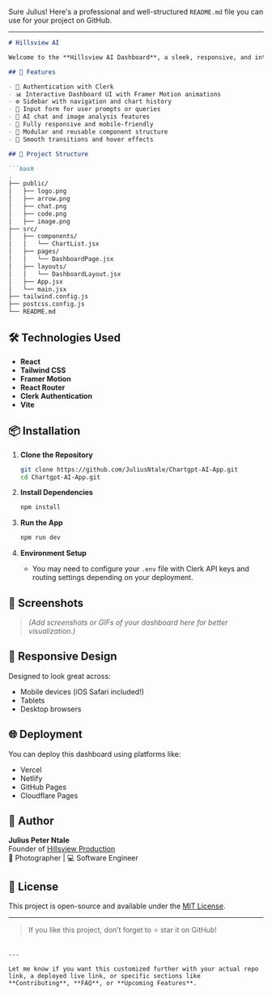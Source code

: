 Sure Julius! Here's a professional and well-structured `README.md` file you can use for your project on GitHub.

---

```markdown
# Hillsview AI 

Welcome to the **Hillsview AI Dashboard**, a sleek, responsive, and interactive user interface built with React, Tailwind CSS, and Framer Motion. This dashboard allows users to create charts, analyze images, interact with AI features, and access recent chart data. It also integrates authentication via Clerk and provides easy navigation for both desktop and mobile users.

## 🚀 Features

- 🔐 Authentication with Clerk
- 📊 Interactive Dashboard UI with Framer Motion animations
- ⚙️ Sidebar with navigation and chart history
- 💬 Input form for user prompts or queries
- 🧠 AI chat and image analysis features
- 📱 Fully responsive and mobile-friendly
- 🧩 Modular and reusable component structure
- 🌈 Smooth transitions and hover effects

## 📂 Project Structure

```bash
.
├── public/
│   ├── logo.png
│   ├── arrow.png
│   ├── chat.png
│   ├── code.png
│   ├── image.png
├── src/
│   ├── components/
│   │   └── ChartList.jsx
│   ├── pages/
│   │   └── DashboardPage.jsx
│   ├── layouts/
│   │   └── DashboardLayout.jsx
│   ├── App.jsx
│   └── main.jsx
├── tailwind.config.js
├── postcss.config.js
└── README.md
```

## 🛠️ Technologies Used

- **React**
- **Tailwind CSS**
- **Framer Motion**
- **React Router**
- **Clerk Authentication**
- **Vite**

## 📦 Installation

1. **Clone the Repository**
   ```bash
   git clone https://github.com/JuliusNtale/Chartgpt-AI-App.git
   cd Chartgpt-AI-App.git
   ```

2. **Install Dependencies**
   ```bash
   npm install
   ```

3. **Run the App**
   ```bash
   npm run dev
   ```

4. **Environment Setup**
   - You may need to configure your `.env` file with Clerk API keys and routing settings depending on your deployment.

## 📸 Screenshots

> *(Add screenshots or GIFs of your dashboard here for better visualization.)*

## 📲 Responsive Design

Designed to look great across:
- Mobile devices (iOS Safari included!)
- Tablets
- Desktop browsers

## 🌐 Deployment

You can deploy this dashboard using platforms like:
- Vercel
- Netlify
- GitHub Pages
- Cloudflare Pages

## 🙌 Author

**Julius Peter Ntale**  
Founder of [Hillsview Production](https://hillsviewproduction.com)  
📸 Photographer | 💻 Software Engineer

## 📃 License

This project is open-source and available under the [MIT License](LICENSE).

---

> If you like this project, don’t forget to ⭐ star it on GitHub!
```

---

Let me know if you want this customized further with your actual repo link, a deployed live link, or specific sections like **Contributing**, **FAQ**, or **Upcoming Features**.

